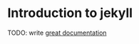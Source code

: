 # Introduction to jekyll

TODO: write [great documentation](http://jacobian.org/writing/great-documentation/what-to-write/)
